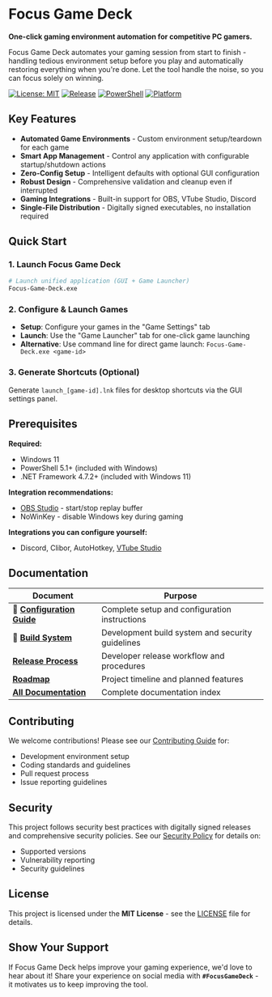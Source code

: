 # Focus Game Deck

**One-click gaming environment automation for competitive PC gamers.**

Focus Game Deck automates your gaming session from start to finish - handling tedious environment setup before you play and automatically restoring everything when you're done. Let the tool handle the noise, so you can focus solely on winning.

[![License: MIT](https://img.shields.io/badge/License-MIT-yellow.svg)](https://opensource.org/licenses/MIT)
[![Release](https://img.shields.io/github/v/release/beive60/focus-game-deck)](https://github.com/beive60/focus-game-deck/releases/latest)
[![PowerShell](https://img.shields.io/badge/PowerShell-5.1%2B-blue.svg)](https://docs.microsoft.com/en-us/powershell/)
[![Platform](https://img.shields.io/badge/Platform-Windows-lightgrey.svg)](https://www.microsoft.com/windows)

<!-- TODO: Add demo -->

## Key Features

- **Automated Game Environments** - Custom environment setup/teardown for each game
- **Smart App Management** - Control any application with configurable startup/shutdown actions
- **Zero-Config Setup** - Intelligent defaults with optional GUI configuration
- **Robust Design** - Comprehensive validation and cleanup even if interrupted
- **Gaming Integrations** - Built-in support for OBS, VTube Studio, Discord
- **Single-File Distribution** - Digitally signed executables, no installation required

## Quick Start

### 1. Launch Focus Game Deck

```bash
# Launch unified application (GUI + Game Launcher)
Focus-Game-Deck.exe
```

### 2. Configure & Launch Games

- **Setup**: Configure your games in the "Game Settings" tab
- **Launch**: Use the "Game Launcher" tab for one-click game launching
- **Alternative**: Use command line for direct game launch: `Focus-Game-Deck.exe <game-id>`

### 3. Generate Shortcuts (Optional)

Generate `launch_[game-id].lnk` files for desktop shortcuts via the GUI settings panel.

## Prerequisites

**Required:**

- Windows 11
- PowerShell 5.1+ (included with Windows)
- .NET Framework 4.7.2+ (included with Windows 11)

**Integration recommendations:**

- [OBS Studio](https://obsproject.com/) - start/stop replay buffer
- NoWinKey - disable Windows key during gaming

**Integrations you can configure yourself:**

- Discord, Clibor, AutoHotkey, [VTube Studio](https://denchisoft.com/)

## Documentation

| Document | Purpose |
|----------|---------|
| **📖 [Configuration Guide](docs/user-guide/configuration.md)** | Complete setup and configuration instructions |
| **🔧 [Build System](docs/developer-guide/build-system.md)** | Development build system and security guidelines |
| **[Release Process](docs/developer-guide/release-process.md)** | Developer release workflow and procedures |
| **[Roadmap](docs/project-info/roadmap.md)** | Project timeline and planned features |
| **[All Documentation](docs/DOCUMENTATION-INDEX.md)** | Complete documentation index |

## Contributing

We welcome contributions! Please see our [Contributing Guide](CONTRIBUTING.md) for:

- Development environment setup
- Coding standards and guidelines
- Pull request process
- Issue reporting guidelines

## Security

This project follows security best practices with digitally signed releases and comprehensive security policies. See our [Security Policy](SECURITY.md) for details on:

- Supported versions
- Vulnerability reporting
- Security guidelines

## License

This project is licensed under the **MIT License** - see the [LICENSE](LICENSE.md) file for details.

## Show Your Support

If Focus Game Deck helps improve your gaming experience, we'd love to hear about it! Share your experience on social media with **`#FocusGameDeck`** - it motivates us to keep improving the tool.
